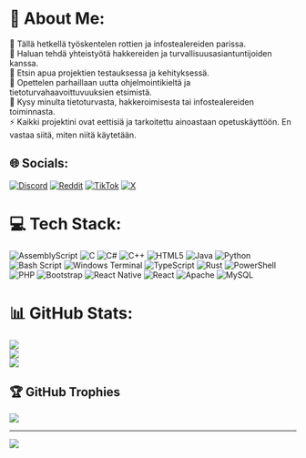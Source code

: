 # 💫 About Me:
🔭 Tällä hetkellä työskentelen rottien ja infostealereiden parissa.<br>👯 Haluan tehdä yhteistyötä hakkereiden ja turvallisuusasiantuntijoiden kanssa.<br>🤝 Etsin apua projektien testauksessa ja kehityksessä.<br>🌱 Opettelen parhaillaan uutta ohjelmointikieltä ja tietoturvahaavoittuvuuksien etsimistä.<br>💬 Kysy minulta tietoturvasta, hakkeroimisesta tai infostealereiden toiminnasta.<br>⚡ Kaikki projektini ovat eettisiä ja tarkoitettu ainoastaan opetuskäyttöön. En vastaa siitä, miten niitä käytetään.


## 🌐 Socials:
[![Discord](https://img.shields.io/badge/Discord-%237289DA.svg?logo=discord&logoColor=white)](https://discord.gg/https://discord.gg/5Fg9aPGPk7) [![Reddit](https://img.shields.io/badge/Reddit-%23FF4500.svg?logo=Reddit&logoColor=white)](https://reddit.com/user/pakokauhua) [![TikTok](https://img.shields.io/badge/TikTok-%23000000.svg?logo=TikTok&logoColor=white)](https://tiktok.com/@pakokauhu) [![X](https://img.shields.io/badge/X-black.svg?logo=X&logoColor=white)](https://x.com/Pakokauhu) 

# 💻 Tech Stack:
![AssemblyScript](https://img.shields.io/badge/assembly%20script-%23000000.svg?style=for-the-badge&logo=assemblyscript&logoColor=white) ![C](https://img.shields.io/badge/c-%2300599C.svg?style=for-the-badge&logo=c&logoColor=white) ![C#](https://img.shields.io/badge/c%23-%23239120.svg?style=for-the-badge&logo=csharp&logoColor=white) ![C++](https://img.shields.io/badge/c++-%2300599C.svg?style=for-the-badge&logo=c%2B%2B&logoColor=white) ![HTML5](https://img.shields.io/badge/html5-%23E34F26.svg?style=for-the-badge&logo=html5&logoColor=white) ![Java](https://img.shields.io/badge/java-%23ED8B00.svg?style=for-the-badge&logo=openjdk&logoColor=white) ![Python](https://img.shields.io/badge/python-3670A0?style=for-the-badge&logo=python&logoColor=ffdd54) ![Bash Script](https://img.shields.io/badge/bash_script-%23121011.svg?style=for-the-badge&logo=gnu-bash&logoColor=white) ![Windows Terminal](https://img.shields.io/badge/Windows%20Terminal-%234D4D4D.svg?style=for-the-badge&logo=windows-terminal&logoColor=white) ![TypeScript](https://img.shields.io/badge/typescript-%23007ACC.svg?style=for-the-badge&logo=typescript&logoColor=white) ![Rust](https://img.shields.io/badge/rust-%23000000.svg?style=for-the-badge&logo=rust&logoColor=white) ![PowerShell](https://img.shields.io/badge/PowerShell-%235391FE.svg?style=for-the-badge&logo=powershell&logoColor=white) ![PHP](https://img.shields.io/badge/php-%23777BB4.svg?style=for-the-badge&logo=php&logoColor=white) ![Bootstrap](https://img.shields.io/badge/bootstrap-%238511FA.svg?style=for-the-badge&logo=bootstrap&logoColor=white) ![React Native](https://img.shields.io/badge/react_native-%2320232a.svg?style=for-the-badge&logo=react&logoColor=%2361DAFB) ![React](https://img.shields.io/badge/react-%2320232a.svg?style=for-the-badge&logo=react&logoColor=%2361DAFB) ![Apache](https://img.shields.io/badge/apache-%23D42029.svg?style=for-the-badge&logo=apache&logoColor=white) ![MySQL](https://img.shields.io/badge/mysql-4479A1.svg?style=for-the-badge&logo=mysql&logoColor=white)
# 📊 GitHub Stats:
![](https://github-readme-stats.vercel.app/api?username=Pakokauhu&theme=dark&hide_border=false&include_all_commits=true&count_private=true)<br/>
![](https://github-readme-streak-stats.herokuapp.com/?user=Pakokauhu&theme=dark&hide_border=false)<br/>
![](https://github-readme-stats.vercel.app/api/top-langs/?username=Pakokauhu&theme=dark&hide_border=false&include_all_commits=true&count_private=true&layout=compact)

## 🏆 GitHub Trophies
![](https://github-profile-trophy.vercel.app/?username=Pakokauhu&theme=dark&no-frame=false&no-bg=false&margin-w=4)

---
[![](https://visitcount.itsvg.in/api?id=Pakokauhu&icon=0&color=0)](https://visitcount.itsvg.in)

<!-- Proudly created with GPRM ( https://gprm.itsvg.in ) -->
